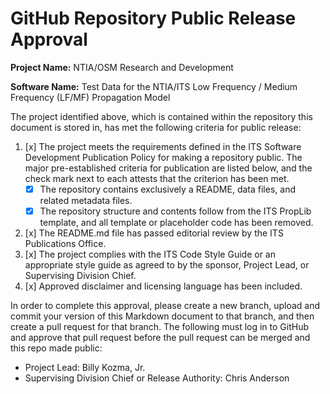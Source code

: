 # GitHub Repository Public Release Approval

**Project Name:** NTIA/OSM Research and Development

**Software Name:** Test Data for the NTIA/ITS Low Frequency / Medium Frequency (LF/MF) Propagation Model

The project identified above, which is contained within the repository this
document is stored in, has met the following criteria for public release:

1. [x] The project meets the requirements defined
in the ITS Software Development Publication Policy for making a repository public.
The major pre-established criteria for publication are listed below, and the check
mark next to each attests that the criterion has been met.
    * [x] The repository contains exclusively a README, data files, and related metadata files.
    * [x] The repository structure and contents follow from the ITS PropLib template, and
    all template or placeholder code has been removed.
2. [x]  The README.md file has passed editorial review by the ITS Publications Office.
3. [x] The project complies with the ITS Code Style Guide or an appropriate style
guide as agreed to by the sponsor, Project Lead, or Supervising Division Chief.
4. [x] Approved disclaimer and licensing language has been included.

In order to complete this approval, please create a new branch, upload and commit
your version of this Markdown document to that branch, and then create a pull request
for that branch. The following must log in to GitHub and approve that pull request
before the pull request can be merged and this repo made public:

* Project Lead: Billy Kozma, Jr.
* Supervising Division Chief or Release Authority: Chris Anderson
